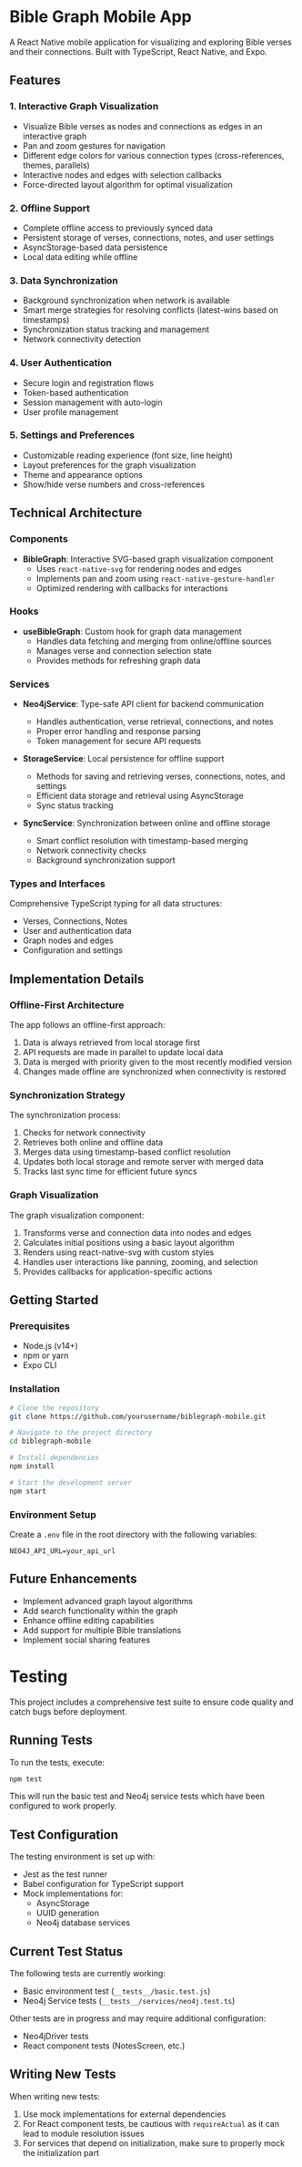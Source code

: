 # Bible Graph Mobile App

A React Native mobile application for visualizing and exploring Bible verses and their connections. Built with TypeScript, React Native, and Expo.

## Features

### 1. Interactive Graph Visualization

- Visualize Bible verses as nodes and connections as edges in an interactive graph
- Pan and zoom gestures for navigation
- Different edge colors for various connection types (cross-references, themes, parallels)
- Interactive nodes and edges with selection callbacks
- Force-directed layout algorithm for optimal visualization

### 2. Offline Support

- Complete offline access to previously synced data
- Persistent storage of verses, connections, notes, and user settings
- AsyncStorage-based data persistence
- Local data editing while offline

### 3. Data Synchronization

- Background synchronization when network is available
- Smart merge strategies for resolving conflicts (latest-wins based on timestamps)
- Synchronization status tracking and management
- Network connectivity detection

### 4. User Authentication

- Secure login and registration flows
- Token-based authentication
- Session management with auto-login
- User profile management

### 5. Settings and Preferences

- Customizable reading experience (font size, line height)
- Layout preferences for the graph visualization
- Theme and appearance options
- Show/hide verse numbers and cross-references

## Technical Architecture

### Components

- **BibleGraph**: Interactive SVG-based graph visualization component
  - Uses `react-native-svg` for rendering nodes and edges
  - Implements pan and zoom using `react-native-gesture-handler`
  - Optimized rendering with callbacks for interactions

### Hooks

- **useBibleGraph**: Custom hook for graph data management
  - Handles data fetching and merging from online/offline sources
  - Manages verse and connection selection state
  - Provides methods for refreshing graph data

### Services

- **Neo4jService**: Type-safe API client for backend communication
  - Handles authentication, verse retrieval, connections, and notes
  - Proper error handling and response parsing
  - Token management for secure API requests

- **StorageService**: Local persistence for offline support
  - Methods for saving and retrieving verses, connections, notes, and settings
  - Efficient data storage and retrieval using AsyncStorage
  - Sync status tracking

- **SyncService**: Synchronization between online and offline storage
  - Smart conflict resolution with timestamp-based merging
  - Network connectivity checks
  - Background synchronization support

### Types and Interfaces

Comprehensive TypeScript typing for all data structures:
- Verses, Connections, Notes
- User and authentication data
- Graph nodes and edges
- Configuration and settings

## Implementation Details

### Offline-First Architecture

The app follows an offline-first approach:
1. Data is always retrieved from local storage first
2. API requests are made in parallel to update local data
3. Data is merged with priority given to the most recently modified version
4. Changes made offline are synchronized when connectivity is restored

### Synchronization Strategy

The synchronization process:
1. Checks for network connectivity
2. Retrieves both online and offline data
3. Merges data using timestamp-based conflict resolution
4. Updates both local storage and remote server with merged data
5. Tracks last sync time for efficient future syncs

### Graph Visualization

The graph visualization component:
1. Transforms verse and connection data into nodes and edges
2. Calculates initial positions using a basic layout algorithm
3. Renders using react-native-svg with custom styles
4. Handles user interactions like panning, zooming, and selection
5. Provides callbacks for application-specific actions

## Getting Started

### Prerequisites

- Node.js (v14+)
- npm or yarn
- Expo CLI

### Installation

```bash
# Clone the repository
git clone https://github.com/yourusername/biblegraph-mobile.git

# Navigate to the project directory
cd biblegraph-mobile

# Install dependencies
npm install

# Start the development server
npm start
```

### Environment Setup

Create a `.env` file in the root directory with the following variables:

```
NEO4J_API_URL=your_api_url
```

## Future Enhancements

- Implement advanced graph layout algorithms
- Add search functionality within the graph
- Enhance offline editing capabilities
- Add support for multiple Bible translations
- Implement social sharing features

# Testing

This project includes a comprehensive test suite to ensure code quality and catch bugs before deployment.

## Running Tests

To run the tests, execute:

```bash
npm test
```

This will run the basic test and Neo4j service tests which have been configured to work properly.

## Test Configuration

The testing environment is set up with:

- Jest as the test runner
- Babel configuration for TypeScript support
- Mock implementations for:
  - AsyncStorage
  - UUID generation
  - Neo4j database services

## Current Test Status

The following tests are currently working:

- Basic environment test (`__tests__/basic.test.js`)
- Neo4j Service tests (`__tests__/services/neo4j.test.ts`)

Other tests are in progress and may require additional configuration:

- Neo4jDriver tests
- React component tests (NotesScreen, etc.)

## Writing New Tests

When writing new tests:

1. Use mock implementations for external dependencies
2. For React component tests, be cautious with `requireActual` as it can lead to module resolution issues
3. For services that depend on initialization, make sure to properly mock the initialization part 